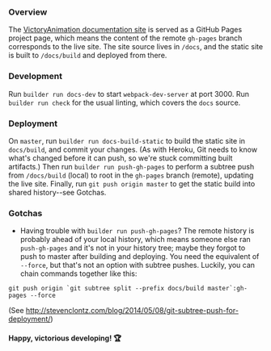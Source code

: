 ### Overview

The [VictoryAnimation documentation site][site] is served as a GitHub Pages project page, which means the content of the remote `gh-pages` branch corresponds to the live site. The site source lives in `/docs`, and the static site is built to `/docs/build` and deployed from there.

### Development

Run `builder run docs-dev` to start `webpack-dev-server` at port 3000. Run `builder run check` for the usual linting, which covers the `docs` source.

### Deployment

On `master`, run `builder run docs-build-static` to build the static site in `docs/build`, and commit your changes. (As with Heroku, Git needs to know what's changed before it can push, so we're stuck committing built artifacts.) Then run `builder run push-gh-pages` to perform a subtree push from `/docs/build` (local) to root in the `gh-pages` branch (remote), updating the live site. Finally, run `git push origin master` to get the static build into shared history--see Gotchas.

### Gotchas

* Having trouble with `builder run push-gh-pages`? The remote history is probably ahead of your local history, which means someone else ran `push-gh-pages` and it's not in your history tree; maybe they forgot to push to master after building and deploying. You need the equivalent of `--force`, but that's not an option with subtree pushes. Luckily, you can chain commands together like this:
```
git push origin `git subtree split --prefix docs/build master`:gh-pages --force
```
(See http://stevenclontz.com/blog/2014/05/08/git-subtree-push-for-deployment/)

#### Happy, victorious developing! :trophy:

[site]: http://victory.formidable.com/docs/victory-animation/
